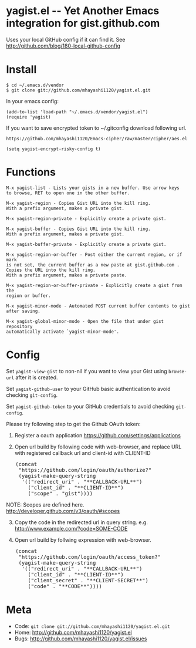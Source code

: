 yagist.el -- Yet Another Emacs integration for gist.github.com
================================================

Uses your local GitHub config if it can find it.
See <http://github.com/blog/180-local-github-config>

Install
=======

    $ cd ~/.emacs.d/vendor
    $ git clone git://github.com/mhayashi1120/yagist.el.git

In your emacs config:

    (add-to-list 'load-path "~/.emacs.d/vendor/yagist.el")
    (require 'yagist)

If you want to save encrypted token to ~/.gitconfig download following url.

    https://github.com/mhayashi1120/Emacs-cipher/raw/master/cipher/aes.el

    (setq yagist-encrypt-risky-config t)

Functions
=========

    M-x yagist-list - Lists your gists in a new buffer. Use arrow keys
    to browse, RET to open one in the other buffer.

    M-x yagist-region - Copies Gist URL into the kill ring.
    With a prefix argument, makes a private gist.

    M-x yagist-region-private - Explicitly create a private gist.

    M-x yagist-buffer - Copies Gist URL into the kill ring.
    With a prefix argument, makes a private gist.

    M-x yagist-buffer-private - Explicitly create a private gist.

    M-x yagist-region-or-buffer - Post either the current region, or if mark
    is not set, the current buffer as a new paste at gist.github.com .
    Copies the URL into the kill ring.
    With a prefix argument, makes a private paste.

    M-x yagist-region-or-buffer-private - Explicitly create a gist from the
    region or buffer.

    M-x yagist-minor-mode - Automated POST current buffer contents to gist 
	after saving.

    M-x yagist-global-minor-mode - Open the file that under gist repository
    automatically activate `yagist-minor-mode'.

Config
======

Set `yagist-view-gist` to non-nil if you want to view your Gist using
`browse-url` after it is created.

Set `yagist-github-user` to your GitHub basic authentication to avoid
checking `git-config`.

Set `yagist-github-token` to your GitHub credentials to avoid checking 
`git-config`.

Please try following step to get the Github OAuth token:

1. Register a oauth application
  https://github.com/settings/applications

2. Open url build by following code with web-browser, and replace URL with 
   registered callback url and client-id with CLIENT-ID
<pre>
   (concat
    "https://github.com/login/oauth/authorize?"
    (yagist-make-query-string
     '(("redirect_uri" . "**CALLBACK-URL**")
       ("client_id" . "**CLIENT-ID**")
       ("scope" . "gist"))))
</pre>

  NOTE: Scopes are defined here.
  http://developer.github.com/v3/oauth/#scopes

3. Copy the code in the redirected url in query string.
   e.g. http://www.example.com/?code=SOME-CODE

4. Open url build by follwing expression with web-browser.
<pre>
   (concat
    "https://github.com/login/oauth/access_token?"
    (yagist-make-query-string
     '(("redirect_uri" . "**CALLBACK-URL**")
       ("client_id" . "**CLIENT-ID**")
       ("client_secret" . "**CLIENT-SECRET**")
       ("code" . "**CODE**"))))
</pre>

Meta
====

* Code: `git clone git://github.com/mhayashi1120/yagist.el.git`
* Home: <http://github.com/mhayashi1120/yagist.el>
* Bugs: <http://github.com/mhayashi1120/yagist.el/issues>

